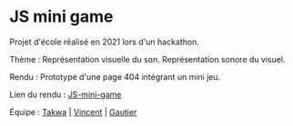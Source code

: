 # JS mini game

Projet d'école réalisé en 2021 lors d'un hackathon.

Thème : Représentation visuelle du son. Représentation sonore du visuel.

Rendu : Prototype d'une page 404 intégrant un mini jeu.

Lien du rendu : [JS-mini-game](https://ggxm.github.io/JS-mini-game/)

Équipe : [Takwa](https://github.com/Belghithtakwa) | [Vincent](https://github.com/Vincent-Manach) | [Gautier](https://github.com/ggxm)
